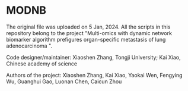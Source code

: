 # MODNB
The original file was uploaded on 5 Jan, 2024. All the scripts in this repository belong to the project "Multi-omics with dynamic network biomarker algorithm prefigures organ-specific metastasis of lung adenocarcinoma ".

Code designer/maintainer: Xiaoshen Zhang, Tongji University; Kai Xiao, Chinese academy of science

Authors of the project: Xiaoshen Zhang, Kai Xiao, Yaokai Wen, Fengying Wu, Guanghui Gao, Luonan Chen, Caicun Zhou
